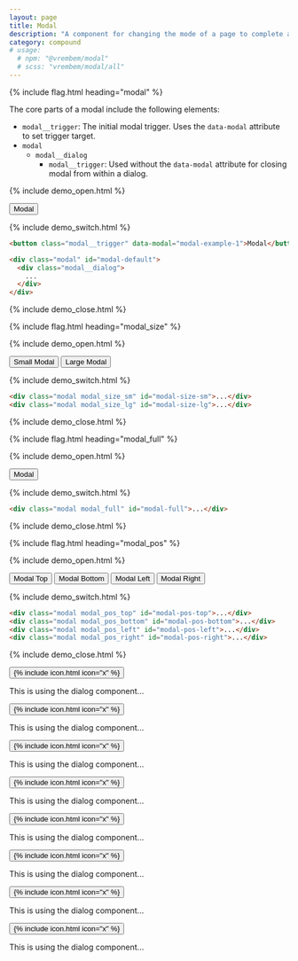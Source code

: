 ```yaml
---
layout: page
title: Modal
description: "A component for changing the mode of a page to complete a critical task. This is usually used in conjunction with the Dialog component to make modal dialogs."
category: compound
# usage:
  # npm: "@vrembem/modal"
  # scss: "vrembem/modal/all"
---
```


{% include flag.html heading="modal" %}

<div class="type" markdown="1">

The core parts of a modal include the following elements:

* `modal__trigger`: The initial modal trigger. Uses the `data-modal` attribute to set trigger target.
* `modal`
  * `modal__dialog`
    * `modal__trigger`: Used without the `data-modal` attribute for closing modal from within a dialog.

</div>

{% include demo_open.html %}

<button class="modal__trigger button button_color_primary" data-modal="modal-default">Modal</button>

{% include demo_switch.html %}

```html
<button class="modal__trigger" data-modal="modal-example-1">Modal</button>

<div class="modal" id="modal-default">
  <div class="modal__dialog">
    ...
  </div>
</div>
```

{% include demo_close.html %}

{% include flag.html heading="modal_size" %}

{% include demo_open.html %}

<div class="level level_wrap">
  <button class="modal__trigger button button_color_primary" data-modal="modal-size-sm">Small Modal</button>
  <button class="modal__trigger button button_color_primary" data-modal="modal-size-lg">Large Modal</button>
</div>

{% include demo_switch.html %}

```html
<div class="modal modal_size_sm" id="modal-size-sm">...</div>
<div class="modal modal_size_lg" id="modal-size-lg">...</div>
```

{% include demo_close.html %}

{% include flag.html heading="modal_full" %}

{% include demo_open.html %}

<button class="modal__trigger button button_color_primary" data-modal="modal-full">Modal</button>

{% include demo_switch.html %}

```html
<div class="modal modal_full" id="modal-full">...</div>
```

{% include demo_close.html %}

{% include flag.html heading="modal_pos" %}

{% include demo_open.html %}

<div class="level level_wrap">
  <button class="modal__trigger button button_color_primary" data-modal="modal-pos-top">Modal Top</button>
  <button class="modal__trigger button button_color_primary" data-modal="modal-pos-bottom">Modal Bottom</button>
  <button class="modal__trigger button button_color_primary" data-modal="modal-pos-left">Modal Left</button>
  <button class="modal__trigger button button_color_primary" data-modal="modal-pos-right">Modal Right</button>
</div>

{% include demo_switch.html %}

```html
<div class="modal modal_pos_top" id="modal-pos-top">...</div>
<div class="modal modal_pos_bottom" id="modal-pos-bottom">...</div>
<div class="modal modal_pos_left" id="modal-pos-left">...</div>
<div class="modal modal_pos_right" id="modal-pos-right">...</div>
```

{% include demo_close.html %}

<!-- modal -->
<div>

  <div class="modal" id="modal-default" tabindex="-1">
    <div class="modal__dialog dialog">
      <button class="modal__trigger dialog__close icon-action icon-action_color_fade">
        {% include icon.html icon="x" %}
      </button>
      <div class="dialog__body">
        <p>This is using the dialog component...</p>
      </div>
    </div>
  </div>

  <div class="modal modal_size_sm" id="modal-size-sm" tabindex="-1">
    <div class="modal__dialog dialog">
      <button class="modal__trigger dialog__close icon-action icon-action_color_fade">
        {% include icon.html icon="x" %}
      </button>
      <div class="dialog__body">
        <p>This is using the dialog component...</p>
      </div>
    </div>
  </div>

  <div class="modal modal_size_lg" id="modal-size-lg" tabindex="-1">
    <div class="modal__dialog dialog">
      <button class="modal__trigger dialog__close icon-action icon-action_color_fade">
        {% include icon.html icon="x" %}
      </button>
      <div class="dialog__body">
        <p>This is using the dialog component...</p>
      </div>
    </div>
  </div>

  <div class="modal modal_full" id="modal-full" tabindex="-1">
    <div class="modal__dialog dialog">
      <button class="modal__trigger dialog__close icon-action icon-action_color_fade">
        {% include icon.html icon="x" %}
      </button>
      <div class="dialog__body">
        <p>This is using the dialog component...</p>
      </div>
    </div>
  </div>

  <!-- modal_pos_[key] -->

  <div class="modal modal_pos_top" id="modal-pos-top" tabindex="-1">
    <div class="modal__dialog dialog">
      <button class="modal__trigger dialog__close icon-action icon-action_color_fade">
        {% include icon.html icon="x" %}
      </button>
      <div class="dialog__body">
        <p>This is using the dialog component...</p>
      </div>
    </div>
  </div>

  <div class="modal modal_pos_bottom" id="modal-pos-bottom" tabindex="-1">
    <div class="modal__dialog dialog">
      <button class="modal__trigger dialog__close icon-action icon-action_color_fade">
        {% include icon.html icon="x" %}
      </button>
      <div class="dialog__body">
        <p>This is using the dialog component...</p>
      </div>
    </div>
  </div>

  <div class="modal modal_pos_left" id="modal-pos-left" tabindex="-1">
    <div class="modal__dialog dialog">
      <button class="modal__trigger dialog__close icon-action icon-action_color_fade">
        {% include icon.html icon="x" %}
      </button>
      <div class="dialog__body">
        <p>This is using the dialog component...</p>
      </div>
    </div>
  </div>

  <div class="modal modal_pos_right" id="modal-pos-right" tabindex="-1">
    <div class="modal__dialog dialog">
      <button class="modal__trigger dialog__close icon-action icon-action_color_fade">
        {% include icon.html icon="x" %}
      </button>
      <div class="dialog__body">
        <p>This is using the dialog component...</p>
      </div>
    </div>
  </div>

</div>
